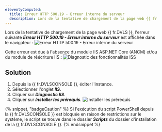 ```yaml
---
eleventyComputed:
  title: Erreur HTTP 500.19 - Erreur interne du serveur
  description: Lors de la tentative de chargement de la page web {{ fr.DVLS }}, l'erreur HTTP 500.19 - Erreur interne du serveur est affichée dans le navigateur.
---
```

Lors de la tentative de chargement de la page web {{ fr.DVLS }}, l'erreur suivante ***Erreur HTTP 500.19 - Erreur interne du serveur*** est affichée dans le navigateur :
![Erreur HTTP 500.19 - Erreur interne du serveur](https://cdnweb.devolutions.net/docs/docs_en_kb_KB8102.png)

Cette erreur est due à l'absence du module IIS ASP.NET Core (ANCM) et/ou du module de réécriture IIS :
![Diagnostic des fonctionnalités ISS](https://cdnweb.devolutions.net/docs/docs_en_kb_KB8103.png)

## Solution

1. Depuis la {{ fr.DVLSCONSOLE }}, éditer l'instance.
1. Sélectionner l'onglet ***IIS***.
1. Cliquer sur ***Diagnostic IIS***.
1. Cliquer sur ***Installer les prérequis***.
![Installer les prérequis](https://cdnweb.devolutions.net/docs/docs_en_kb_KB8104.png)

{% snippet, "badgeCaution" %}
Si l'exécution du script PowerShell depuis la {{ fr.DVLSCONSOLE }} est bloquée en raison de restrictions sur le système, le script se trouve dans le dossier ***Scripts*** du dossier d'installation de la {{ fr.DVLSCONSOLE }}.
{% endsnippet %}
